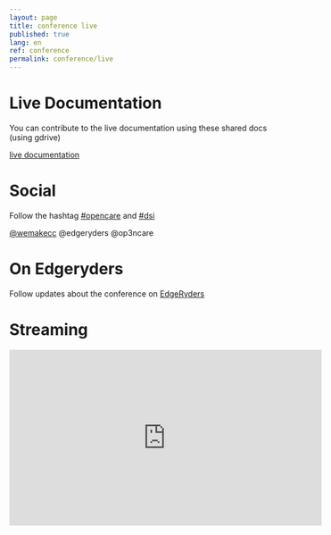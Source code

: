 ```yaml
---
layout: page
title: conference live
published: true
lang: en
ref: conference
permalink: conference/live
---
```


# Live Documentation

You can contribute to the live documentation using these shared docs (using gdrive)

<a href="https://drive.google.com/drive/u/0/folders/1ZbJKy9f90OPtYS0IopVbEQdWyH-p14ew" target="_blank" class="btn">live documentation</a>

<a href="" target="_blank"></a>

# Social

Follow the hashtag <a href="https://twitter.com/hashtag/opencare?f=tweets&vertical=default" target="_blank">#opencare</a> and <a href="" target="_blank">#dsi</a>

 <a href="" target="_blank">@wemakecc</a> @edgeryders @op3ncare

# On Edgeryders

Follow updates about the conference on [EdgeRyders](https://edgeryders.eu/c/opencare)

# Streaming

<iframe width="560" height="315" src="https://www.youtube.com/embed/7Ot9V5hhApA?rel=0" frameborder="0" allowfullscreen></iframe>
